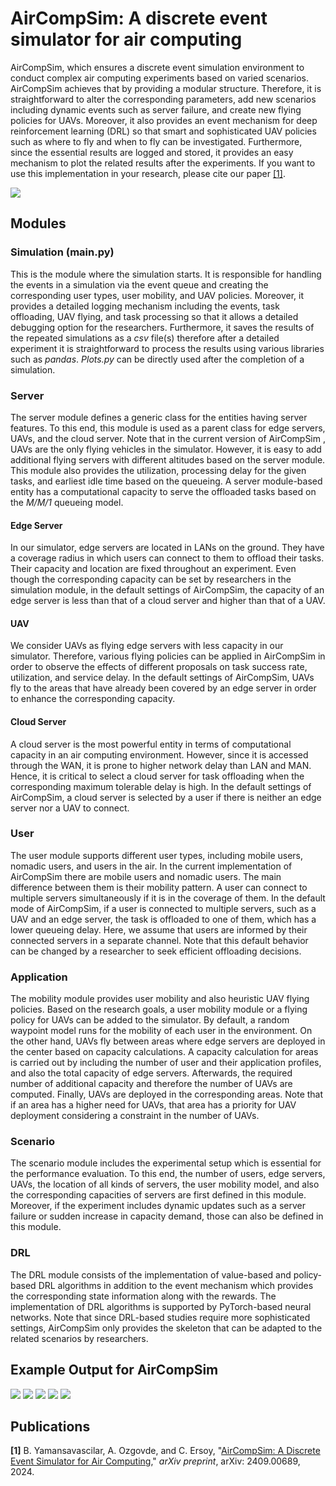 # AirCompSim: A discrete event simulator for air computing


AirCompSim, which ensures a discrete event simulation environment to conduct complex air computing experiments based on 
varied scenarios. AirCompSim achieves that by providing a modular structure. Therefore, it is straightforward to alter 
the corresponding parameters, add new scenarios including dynamic events such as server failure, and create new flying 
policies for UAVs. Moreover, it also provides an event mechanism for deep reinforcement learning (DRL) so that smart 
and sophisticated UAV policies such as where to fly and when to fly can be investigated. Furthermore, since the 
essential results are logged and stored, it provides an easy mechanism to plot the related results after the 
experiments. If you want to use this implementation in your research, please cite 
our paper [[1]](https://arxiv.org/pdf/2409.00689).

![](images/AirCompSim.png)

## Modules

### Simulation (main.py)

This is the module where the simulation starts. It is responsible for handling the events in a simulation via the event 
queue and creating the corresponding user types, user mobility, and UAV policies. Moreover, it provides a detailed 
logging mechanism including the events, task offloading, UAV flying, and task processing so that it allows a detailed 
debugging option for the researchers. Furthermore, it saves the results of the repeated simulations as a *csv* 
file(s) therefore after a detailed experiment it is straightforward to process the results using various libraries such as
*pandas*. *Plots.py* can be directly used after the completion of a simulation.

### Server

The server module defines a generic class for the entities having server features. To this end, this module is used as 
a parent class for edge servers, UAVs, and the cloud server. Note that in the current version of AirCompSim , 
UAVs are the only flying vehicles in the simulator. However, it is easy to add additional flying 
servers with different altitudes based on the server module. This module also provides the utilization, processing 
delay for the given tasks, and earliest idle time based on the queueing. A server module-based entity has a 
computational capacity to serve the offloaded tasks based on the *M/M/1* queueing model. 

#### Edge Server

In our simulator, edge servers are located in LANs on the ground. They have a coverage radius in which users can 
connect to them to offload their tasks. Their capacity and location are fixed throughout an experiment. Even though 
the corresponding capacity can be set by researchers in the simulation module, in the default settings of AirCompSim, 
the capacity of an edge server is less than that of a cloud server and higher than that of a UAV.

#### UAV

We consider UAVs as flying edge servers with less capacity in our simulator. Therefore, various flying policies can be 
applied in AirCompSim in order to observe the effects of different proposals on task success rate, utilization, and 
service delay. In the default settings of AirCompSim, UAVs fly to the areas that have already been covered by an edge 
server in order to enhance the corresponding capacity.

#### Cloud Server

A cloud server is the most powerful entity in terms of computational capacity in an air computing environment. However, 
since it is accessed through the WAN, it is prone to higher network delay than LAN and MAN. Hence, it is critical to 
select a cloud server for task offloading when the corresponding maximum tolerable delay is high. In the default 
settings of AirCompSim, a cloud server is selected by a user if there is neither an edge server nor a UAV to connect.

### User

The user module supports different user types, including mobile users, nomadic users, and users in the air. In the 
current implementation of AirCompSim there are mobile users and nomadic users. The main difference between them is 
their mobility pattern. A user can connect to multiple servers simultaneously if it is in the coverage of them. In 
the default mode of AirCompSim, if a user is connected to multiple servers, such as a UAV and an edge server, the task 
is offloaded to one of them, which has a lower queueing delay. Here, we assume that users are informed by their 
connected servers in a separate channel. Note that this default behavior can be changed by a researcher to seek 
efficient offloading decisions.


### Application

The mobility module provides user mobility and also heuristic UAV flying policies. Based on the research goals, a user 
mobility module or a flying policy for UAVs can be added to the simulator. By default, a random waypoint model runs 
for the mobility of each user in the environment. On the other hand, UAVs fly between areas where edge servers are 
deployed in the center based on capacity calculations. A capacity calculation for areas is carried out by including 
the number of user and their application profiles, and also the total capacity of edge servers. Afterwards, the 
required number of additional capacity and therefore the number of UAVs are computed. Finally, UAVs are deployed 
in the corresponding areas. Note that if an area has a higher need for UAVs, that area has a priority for UAV 
deployment considering a constraint in the number of UAVs.

### Scenario

The scenario module includes the experimental setup which is essential for the performance evaluation. To this end, the 
number of users, edge servers, UAVs, the location of all kinds of servers, the user mobility model, and also the 
corresponding capacities of servers are first defined in this module. Moreover, if the experiment includes dynamic 
updates such as a server failure or sudden increase in capacity demand, those can also be defined in this module.

### DRL

The DRL module consists of the implementation of value-based and policy-based DRL algorithms in addition to the event 
mechanism which provides the corresponding state information along with the rewards. The implementation of DRL 
algorithms is supported by PyTorch-based neural networks. Note that since DRL-based studies require more sophisticated 
settings, AirCompSim only provides the skeleton that can be adapted to the related scenarios by researchers.

## Example Output for AirCompSim

![](images/Overall.png)
![](images/EdgeUtilization.png)
![](images/AvgServiceTime.png)
![](images/AppBasedTaskSuccess-80-Users.png)
![](images/OffloadedTaskPercentage-15-UAVs.png)


## Publications
**[1]** B. Yamansavascilar, A. Ozgovde, and C. Ersoy, "[AirCompSim: A Discrete Event Simulator for Air Computing](https://arxiv.org/pdf/2409.00689)," *arXiv preprint*, arXiv: 2409.00689, 2024.
